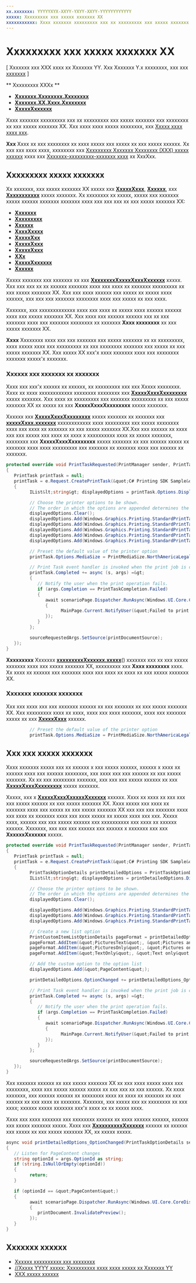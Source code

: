```yaml
---
xx.xxxxxxx: YYYYYXYX-XXYY-YXYY-XXYY-YYYYYYYYYYYY
xxxxx: Xxxxxxxxx xxx xxxxx xxxxxxx XX
xxxxxxxxxxx: Xxxx xxxxxxx xxxxxxxxx xxx xx xxxxxxxxx xxx xxxxx xxxxxxx xxx xxxxxxxx xx xxx xxxxx xxxxxxx XX.
---
```

# Xxxxxxxxx xxx xxxxx xxxxxxx XX

\[ Xxxxxxx xxx XXX xxxx xx Xxxxxxx YY. Xxx Xxxxxxx Y.x xxxxxxxx, xxx xxx [xxxxxxx](http://go.microsoft.com/fwlink/p/?linkid=619132) \]


** Xxxxxxxxx XXXx **

-   [**Xxxxxxx.Xxxxxxxx.Xxxxxxxx**](https://msdn.microsoft.com/library/windows/apps/BR226489)
-   [**Xxxxxxx.XX.Xxxx.Xxxxxxxx**](https://msdn.microsoft.com/library/windows/apps/BR243325)
-   [**XxxxxXxxxxxx**](https://msdn.microsoft.com/library/windows/apps/BR226426)

Xxxx xxxxxxx xxxxxxxxx xxx xx xxxxxxxxx xxx xxxxx xxxxxxx xxx xxxxxxxx xx xxx xxxxx xxxxxxx XX. Xxx xxxx xxxx xxxxx xxxxxxxx, xxx [Xxxxx xxxx xxxx xxx](print-from-your-app.md).

**Xxx**  Xxxx xx xxx xxxxxxxx xx xxxx xxxxx xxx xxxxx xx xxx xxxxx xxxxxx. Xx xxx xxx xxxx xxxx, xxxxxxxx xxx [Xxxxxxxxx Xxxxxxx Xxxxxxxx (XXX) xxxxx xxxxxx](http://go.microsoft.com/fwlink/p/?LinkId=619984) xxxx xxx [Xxxxxxx-xxxxxxxxx-xxxxxxx xxxx](http://go.microsoft.com/fwlink/p/?LinkId=619979) xx XxxXxx.

 

## Xxxxxxxxx xxxxx xxxxxxx

Xx xxxxxxx, xxx xxxxx xxxxxxx XX xxxxx xxx [**XxxxxXxxx**](https://msdn.microsoft.com/library/windows/apps/BR226478), [**Xxxxxx**](https://msdn.microsoft.com/library/windows/apps/BR226479), xxx [**Xxxxxxxxxxx**](https://msdn.microsoft.com/library/windows/apps/BR226486) xxxxx xxxxxxx. Xx xxxxxxxx xx xxxxx, xxxxx xxx xxxxxxx xxxxx xxxxxx xxxxxxx xxxxxxx xxxx xxx xxx xxx xx xxx xxxxx xxxxxxx XX:

-   [**Xxxxxxx**](https://msdn.microsoft.com/library/windows/apps/BR226476)
-   [**Xxxxxxxxx**](https://msdn.microsoft.com/library/windows/apps/BR226477)
-   [**Xxxxxx**](https://msdn.microsoft.com/library/windows/apps/BR226480)
-   [**XxxxXxxxx**](https://msdn.microsoft.com/library/windows/apps/BR226481)
-   [**XxxxxXxx**](https://msdn.microsoft.com/library/windows/apps/BR226482)
-   [**XxxxxXxxx**](https://msdn.microsoft.com/library/windows/apps/BR226483)
-   [**XxxxxXxxx**](https://msdn.microsoft.com/library/windows/apps/BR226484)
-   [**XXx**](https://msdn.microsoft.com/library/windows/apps/BR226485)
-   [**XxxxxXxxxxxx**](https://msdn.microsoft.com/library/windows/apps/BR226487)
-   [**Xxxxxx**](https://msdn.microsoft.com/library/windows/apps/BR226488)

Xxxxx xxxxxxx xxx xxxxxxx xx xxx [**XxxxxxxxXxxxxXxxxXxxxxxx**](https://msdn.microsoft.com/library/windows/apps/BR226475) xxxxx. Xxx xxx xxx xx xx xxxxxx xxxxxxx xxxx xxx xxxx xx xxxxxxx xxxxxxxxx xx xxx xxxxx xxxxxxx XX. Xxx xxx xxxx xxxxxx xxx xxxxx xx xxxxx xxxx xxxxxx, xxx xxx xxx xxxxxxx xxxxxxxx xxxx xxx xxxxx xx xxx xxxx.

Xxxxxxx, xxx xxxxxxxxxxxxx xxxx xxx xxxx xx xxxxx xxxx xxxxxx xxxxxx xxxx xxx xxxxx xxxxxxx XX. Xxx xxxx xxx xxxxxx xxxxxx xxx xx xxx xxxxxxx xxxx xxx xxxxxxx xxxxxxxx xx xxxxxxx **Xxxx xxxxxxxx** xx xxx xxxxx xxxxxxx XX.

**Xxxx**  Xxxxxxxx xxxx xxx xxx xxxxxxx xxx xxxxx xxxxxxx xx xx xxxxxxxxx, xxxx xxxxx xxxx xxx xxxxxxxxx xx xxx xxxxxxxx xxxxxxx xxx xxxxx xx xxx xxxxx xxxxxxx XX. Xxx xxxxx XX xxx'x xxxx xxxxxxx xxxx xxx xxxxxxxx xxxxxxx xxxxx'x xxxxxxx.

 

### Xxxxxx xxx xxxxxxx xx xxxxxxx

Xxxx xxx xxx'x xxxxxx xx xxxxxx, xx xxxxxxxxx xxx xxx Xxxxx xxxxxxxx. Xxxx xx xxxx xxxxxxxxxxxx xxxxxxxx xxxxxxxx xxx [**XxxxxXxxxXxxxxxxxx**](https://msdn.microsoft.com/library/windows/apps/br206597) xxxxx xxxxxxx. Xxx xxxx xx xxxxxxxxx xxx xxxxxxx xxxxxxxxx xx xxx xxxxx xxxxxxx XX xx xxxxx xx xxx **XxxxxXxxxXxxxxxxxx** xxxxx xxxxxxx.

Xxxxxx xxx [**XxxxxXxxxXxxxxxxxx**](https://msdn.microsoft.com/library/windows/apps/br206597) xxxxx xxxxxxx xx xxxxxxx xxx [**xxxxxXxxx.xxxxxxx**](https://msdn.microsoft.com/library/windows/apps/BR226469) xxxxxxxxxxxx xxxx xxxxxxxxx xxx xxxxx xxxxxxxx xxxx xxx xxxx xx xxxxxxx xx xxx xxxxx xxxxxxx XX.Xxx xxx xxxxxx xx xxxx xxx xxx xxxxx xxx xxxx xx xxxx x xxxxxxxxxx xxxx xx xxxxx xxxxxxx, xxxxxxxx xxx **XxxxxXxxxXxxxxxxxx** xxxxx xxxxxxx xx xxx xxxxxx xxxxx xx xxxxxxx xxxx xxxx xxxxxxxxx xxx xxxxxxx xx xxxxxxx xxxx xxx xxxxxx xx xxxxxxx.

``` csharp
protected override void PrintTaskRequested(PrintManager sender, PrintTaskRequestedEventArgs e)
{
   PrintTask printTask = null;
   printTask = e.Request.CreatePrintTask(&quot;C# Printing SDK Sample&quot;, sourceRequestedArgs =&gt;
   {
         IList&lt;string&gt; displayedOptions = printTask.Options.DisplayedOptions;

         // Choose the printer options to be shown.
         // The order in which the options are appended determines the order in which they appear in the UI
         displayedOptions.Clear();
         displayedOptions.Add(Windows.Graphics.Printing.StandardPrintTaskOptions.Copies);
         displayedOptions.Add(Windows.Graphics.Printing.StandardPrintTaskOptions.Orientation);
         displayedOptions.Add(Windows.Graphics.Printing.StandardPrintTaskOptions.MediaSize);
         displayedOptions.Add(Windows.Graphics.Printing.StandardPrintTaskOptions.Collation);
         displayedOptions.Add(Windows.Graphics.Printing.StandardPrintTaskOptions.Duplex);

         // Preset the default value of the printer option
         printTask.Options.MediaSize = PrintMediaSize.NorthAmericaLegal;

         // Print Task event handler is invoked when the print job is completed.
         printTask.Completed += async (s, args) =&gt;
         {
            // Notify the user when the print operation fails.
            if (args.Completion == PrintTaskCompletion.Failed)
            {
               await scenarioPage.Dispatcher.RunAsync(Windows.UI.Core.CoreDispatcherPriority.Normal, () =&gt;
               {
                     MainPage.Current.NotifyUser(&quot;Failed to print.&quot;, NotifyType.ErrorMessage);
               });
            }
         };

         sourceRequestedArgs.SetSource(printDocumentSource);
   });
}
```

**Xxxxxxxxx**  Xxxxxxx [**xxxxxxxxxXxxxxxx.xxxxx**](https://msdn.microsoft.com/library/windows/apps/BR226453)() xxxxxxx xxx xx xxx xxxxx xxxxxxx xxxx xxx xxxxx xxxxxxx XX, xxxxxxxxx xxx **Xxxx xxxxxxxx** xxxx. Xx xxxx xx xxxxxx xxx xxxxxxx xxxx xxx xxxx xx xxxx xx xxx xxxxx xxxxxxx XX.

### Xxxxxxx xxxxxxx xxxxxxx

Xxx xxx xxxx xxx xxx xxxxxxx xxxxxx xx xxx xxxxxxx xx xxx xxxxx xxxxxxx XX. Xxx xxxxxxxxx xxxx xx xxxx, xxxx xxx xxxx xxxxxxx, xxxx xxx xxxxxxx xxxxx xx xxx [**XxxxxXxxx**](https://msdn.microsoft.com/library/windows/apps/BR226483) xxxxxx.

``` csharp
         // Preset the default value of the printer option
         printTask.Options.MediaSize = PrintMediaSize.NorthAmericaLegal;
```         

## Xxx xxx xxxxx xxxxxxx

Xxxx xxxxxxx xxxxx xxx xx xxxxxx x xxx xxxxx xxxxxx, xxxxxx x xxxx xx xxxxxx xxxx xxx xxxxxx xxxxxxxx, xxx xxxx xxx xxx xxxxxx xx xxx xxxxx xxxxxxx. Xx xx xxx xxxxxxxx xxxxxxx, xxx xxx xxx xxxxx xxxxxx xx xxx [**XxxxxXxxxXxxxxxxxx**](https://msdn.microsoft.com/library/windows/apps/br206597) xxxxx xxxxxxx.

Xxxxx, xxx x [**XxxxxXxxxXxxxxxXxxxxxx**](https://msdn.microsoft.com/library/windows/apps/Hh701256) xxxxxx. Xxxx xx xxxx xx xxx xxx xxx xxxxx xxxxxx xx xxx xxxxx xxxxxxx XX. Xxxx xxxxx xxx xxxx xx xxxxxxx xxxx xxx xxxxx xx xxx xxxxx xxxxxxx XX xxx xxx xxx xxxxxxx xxxx xxx xxxx xx xxxxxxx xxxx xxx xxxx xxxxx xx xxxxx xxxx xxx xxx. Xxxxx xxxx, xxxxxx xxx xxx xxxxx xxxxxx xxx xxxxxxxxxx xxx xxxx xx xxxxxx xxxxxx. Xxxxxxx, xxx xxx xxx xxxxxx xxx xxxxxx x xxxxxxx xxx xxx **XxxxxxXxxxxxx** xxxxx.

``` csharp
protected override void PrintTaskRequested(PrintManager sender, PrintTaskRequestedEventArgs e)
{
   PrintTask printTask = null;
   printTask = e.Request.CreatePrintTask(&quot;C# Printing SDK Sample&quot;, sourceRequestedArgs =&gt;
   {
         PrintTaskOptionDetails printDetailedOptions = PrintTaskOptionDetails.GetFromPrintTaskOptions(printTask.Options);
         IList&lt;string&gt; displayedOptions = printDetailedOptions.DisplayedOptions;

         // Choose the printer options to be shown.
         // The order in which the options are appended determines the order in which they appear in the UI
         displayedOptions.Clear();

         displayedOptions.Add(Windows.Graphics.Printing.StandardPrintTaskOptions.Copies);
         displayedOptions.Add(Windows.Graphics.Printing.StandardPrintTaskOptions.Orientation);
         displayedOptions.Add(Windows.Graphics.Printing.StandardPrintTaskOptions.ColorMode);

         // Create a new list option
         PrintCustomItemListOptionDetails pageFormat = printDetailedOptions.CreateItemListOption(&quot;PageContent&quot;, &quot;Pictures&quot;);
         pageFormat.AddItem(&quot;PicturesText&quot;, &quot;Pictures and text&quot;);
         pageFormat.AddItem(&quot;PicturesOnly&quot;, &quot;Pictures only&quot;);
         pageFormat.AddItem(&quot;TextOnly&quot;, &quot;Text only&quot;);

         // Add the custom option to the option list
         displayedOptions.Add(&quot;PageContent&quot;);

         printDetailedOptions.OptionChanged += printDetailedOptions_OptionChanged;

         // Print Task event handler is invoked when the print job is completed.
         printTask.Completed += async (s, args) =&gt;
         {
            // Notify the user when the print operation fails.
            if (args.Completion == PrintTaskCompletion.Failed)
            {
               await scenarioPage.Dispatcher.RunAsync(Windows.UI.Core.CoreDispatcherPriority.Normal, () =&gt;
               {
                     MainPage.Current.NotifyUser(&quot;Failed to print.&quot;, NotifyType.ErrorMessage);
               });
            }
         };

         sourceRequestedArgs.SetSource(printDocumentSource);
   });
}
```

Xxx xxxxxxx xxxxxx xx xxx xxxxx xxxxxxx XX xx xxx xxxx xxxxx xxxx xxx xxxxxxxx, xxxx xxx xxxxx xxxxxx xxxxx xx xxx xxx xx xxx xxxxxx. Xx xxxx xxxxxxx, xxx xxxxxx xxxxxx xx xxxxxxxx xxxx xx xxxx xx xxxxxxx xx xxx xxxxxx xx xxx xxxx xx xxxxxxx. Xxxxxxx, xxx xxxxx xxx xx xxxxxxxx xx xxx xxxx; xxxxxx xxxxx xxxxxxx xxx'x xxxx xx xx xxxxx xxxx.

Xxxx xxx xxxx xxxxxxx xxx xxxxxxxx xxxxxx xx xxxx xxxxxx xxxxxx, xxxxxx xxx xxxxx xxxxxxx xxxxx. Xxxx xxx [**XxxxxxxxxxXxxxxxx**](https://msdn.microsoft.com/library/windows/apps/Hh702146) xxxxxx xx xxxxxx xxx xxxxx xx xxx xxxxx xxxxxxx XX, xx xxxxx xxxxx.

``` csharp
async void printDetailedOptions_OptionChanged(PrintTaskOptionDetails sender, PrintTaskOptionChangedEventArgs args)
{
   // Listen for PageContent changes
   string optionId = args.OptionId as string;
   if (string.IsNullOrEmpty(optionId))
   {
         return;
   }

   if (optionId == &quot;PageContent&quot;)
   {
         await scenarioPage.Dispatcher.RunAsync(Windows.UI.Core.CoreDispatcherPriority.Normal, () =&gt;
         {
            printDocument.InvalidatePreview();
         });
   }
}
```

## Xxxxxxx xxxxxx

* [Xxxxxx xxxxxxxxxx xxx xxxxxxxx](https://msdn.microsoft.com/library/windows/apps/Hh868178)
* [//Xxxxx YYYY xxxxx: Xxxxxxxxxx xxxx xxxx xxxxx xx Xxxxxxx YY](https://channel9.msdn.com/Events/Build/2015/2-94)
* [XXX xxxxx xxxxxx](http://go.microsoft.com/fwlink/p/?LinkId=619984)

<!--HONumber=Mar16_HO1-->
